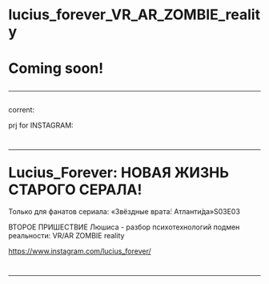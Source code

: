 # lucius_forever_VR_AR_ZOMBIE_reality


<h1>Coming soon!<hr></h1>

corrent:

prj for INSTAGRAM:
<h1><hr>Lucius_Forever: НОВАЯ ЖИЗНЬ СТАРОГО СЕРАЛА!</h1>

Только для фанатов сериала: «Звёздные врата́: Атланти́да»S03E03 

ВТОРОЕ ПРИШЕСТВИЕ Люшиса - разбор психотехнологий подмен реальности: VR/AR ZOMBIE reality

<a href=https://www.instagram.com/lucius_forever/ target=_blank>https://www.instagram.com/lucius_forever/</a>
<h1><hr></h1>
